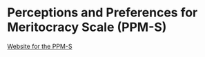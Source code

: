# Perceptions and Preferences for Meritocracy Scale (PPM-S)


[Website for the PPM-S](https://juancarloscastillo.github.io/merit-scale/)
  
